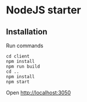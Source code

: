 # NodeJS starter

## Installation

Run commands

```
cd client
npm install
npm run build
cd ..
npm install
npm start
```

Open [http://localhost:3050](http://localhost:3333)
